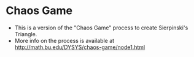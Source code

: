# Chaos Game

* This is a version of the "Chaos Game" process to create Sierpinski's Triangle. 
* More info on the process is available at http://math.bu.edu/DYSYS/chaos-game/node1.html
